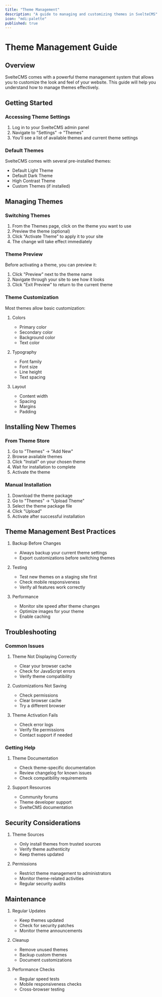 ```yaml
---
title: "Theme Management"
description: "A guide to managing and customizing themes in SvelteCMS"
icon: "mdi:palette"
published: true
---
```


# Theme Management Guide

## Overview

SvelteCMS comes with a powerful theme management system that allows you to customize the look and feel of your website. This guide will help you understand how to manage themes effectively.

## Getting Started

### Accessing Theme Settings

1. Log in to your SvelteCMS admin panel
2. Navigate to "Settings" → "Themes"
3. You'll see a list of available themes and current theme settings

### Default Themes

SvelteCMS comes with several pre-installed themes:
- Default Light Theme
- Default Dark Theme
- High Contrast Theme
- Custom Themes (if installed)

## Managing Themes

### Switching Themes

1. From the Themes page, click on the theme you want to use
2. Preview the theme (optional)
3. Click "Activate Theme" to apply it to your site
4. The change will take effect immediately

### Theme Preview

Before activating a theme, you can preview it:
1. Click "Preview" next to the theme name
2. Navigate through your site to see how it looks
3. Click "Exit Preview" to return to the current theme

### Theme Customization

Most themes allow basic customization:

1. Colors
   - Primary color
   - Secondary color
   - Background color
   - Text color

2. Typography
   - Font family
   - Font size
   - Line height
   - Text spacing

3. Layout
   - Content width
   - Spacing
   - Margins
   - Padding

## Installing New Themes

### From Theme Store

1. Go to "Themes" → "Add New"
2. Browse available themes
3. Click "Install" on your chosen theme
4. Wait for installation to complete
5. Activate the theme

### Manual Installation

1. Download the theme package
2. Go to "Themes" → "Upload Theme"
3. Select the theme package file
4. Click "Upload"
5. Activate after successful installation

## Theme Management Best Practices

1. Backup Before Changes
   - Always backup your current theme settings
   - Export customizations before switching themes

2. Testing
   - Test new themes on a staging site first
   - Check mobile responsiveness
   - Verify all features work correctly

3. Performance
   - Monitor site speed after theme changes
   - Optimize images for your theme
   - Enable caching

## Troubleshooting

### Common Issues

1. Theme Not Displaying Correctly
   - Clear your browser cache
   - Check for JavaScript errors
   - Verify theme compatibility

2. Customizations Not Saving
   - Check permissions
   - Clear browser cache
   - Try a different browser

3. Theme Activation Fails
   - Check error logs
   - Verify file permissions
   - Contact support if needed

### Getting Help

1. Theme Documentation
   - Check theme-specific documentation
   - Review changelog for known issues
   - Check compatibility requirements

2. Support Resources
   - Community forums
   - Theme developer support
   - SvelteCMS documentation

## Security Considerations

1. Theme Sources
   - Only install themes from trusted sources
   - Verify theme authenticity
   - Keep themes updated

2. Permissions
   - Restrict theme management to administrators
   - Monitor theme-related activities
   - Regular security audits

## Maintenance

1. Regular Updates
   - Keep themes updated
   - Check for security patches
   - Monitor theme announcements

2. Cleanup
   - Remove unused themes
   - Backup custom themes
   - Document customizations

3. Performance Checks
   - Regular speed tests
   - Mobile responsiveness checks
   - Cross-browser testing
